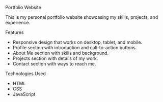  Portfolio Website

This is my personal portfolio website showcasing my skills, projects, and experience.

Features

- Responsive design that works on desktop, tablet, and mobile.
- Profile section with introduction and call-to-action buttons.
- About Me section with skills and background.
- Projects section with details of my work.
- Contact section with ways to reach me.

 Technologies Used

- HTML
- CSS
- JavaScript


